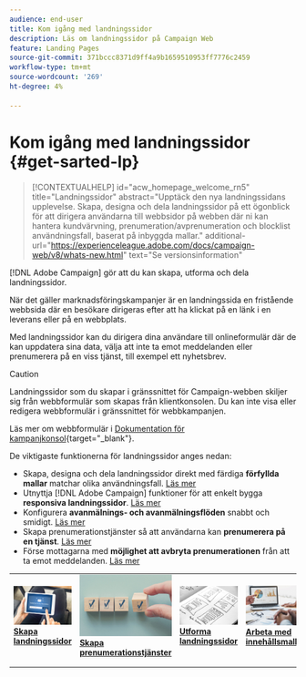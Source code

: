```yaml
---
audience: end-user
title: Kom igång med landningssidor
description: Läs om landningssidor på Campaign Web
feature: Landing Pages
source-git-commit: 371bccc8371d9ff4a9b1659510953ff7776c2459
workflow-type: tm+mt
source-wordcount: '269'
ht-degree: 4%

---
```


# Kom igång med landningssidor {#get-sarted-lp}

>[!CONTEXTUALHELP]
>id="acw_homepage_welcome_rn5"
>title="Landningssidor"
>abstract="Upptäck den nya landningssidans upplevelse. Skapa, designa och dela landningssidor på ett ögonblick för att dirigera användarna till webbsidor på webben där ni kan hantera kundvärvning, prenumeration/avprenumeration och blocklist användningsfall, baserat på inbyggda mallar."
>additional-url="https://experienceleague.adobe.com/docs/campaign-web/v8/whats-new.html" text="Se versionsinformation"

[!DNL Adobe Campaign] gör att du kan skapa, utforma och dela landningssidor.

När det gäller marknadsföringskampanjer är en landningssida en fristående webbsida där en besökare dirigeras efter att ha klickat på en länk i en leverans eller på en webbplats.

Med landningssidor kan du dirigera dina användare till onlineformulär där de kan uppdatera sina data, välja att inte ta emot meddelanden eller prenumerera på en viss tjänst, till exempel ett nyhetsbrev.

>[!CAUTION]
>
>Landningssidor som du skapar i gränssnittet för Campaign-webben skiljer sig från webbformulär som skapas från klientkonsolen. Du kan inte visa eller redigera webbformulär i gränssnittet för webbkampanjen.
>
>Läs mer om webbformulär i [Dokumentation för kampanjkonsol](https://experienceleague.adobe.com/docs/campaign/campaign-v8/content/webapps.html){target="_blank"}.

De viktigaste funktionerna för landningssidor anges nedan:

* Skapa, designa och dela landningssidor direkt med färdiga **förfyllda mallar** matchar olika användningsfall. [Läs mer](create-lp.md)
* Utnyttja [!DNL Adobe Campaign] funktioner för att enkelt bygga **responsiva landningssidor**. [Läs mer](lp-content.md)
* Konfigurera **avanmälnings- och avanmälningsflöden** snabbt och smidigt. [Läs mer](lp-use-cases.md)
* Skapa prenumerationstjänster så att användarna kan **prenumerera på en tjänst**. [Läs mer](lp-use-cases.md#lp-subscription)
* Förse mottagarna med **möjlighet att avbryta prenumerationen** från att ta emot meddelanden. [Läs mer](lp-use-cases.md#lp-unsubscription)
  <!--Send a **confirmation email** upon opt-in or opt-out.-->

<table style="table-layout:fixed"><tr style="border: 0;">
<td>
<a href="create-lp.md">
<img alt="Lead" src="../assets/do-not-localize/lp-subscription.jpeg">
</a>
<div><a href="create-lp.md"><strong>Skapa landningssidor</strong>
</div>
<p>
</td>
<td>
<a href="../audience/manage-services.md">
<img alt="Sällan" src="../assets/do-not-localize/lp-list.jpg">
</a>
<div>
<a href="../audience/manage-services.md"><strong>Skapa prenumerationstjänster</strong></a>
</div>
<p></td>
<td>
<a href="lp-content.md">
<img alt="Validering" src="../assets/do-not-localize/lp-design.jpg">
</a>
<div>
<a href="lp-content.md"><strong>Utforma landningssidor</strong></a>
</div>
<p>
</td>
<td>
<a href="lp-templates.md">
<img alt="Validering" src="../assets/do-not-localize/lp-reporting.jpg">
</a>
<div>
<a href="lp-templates.md"><strong>Arbeta med innehållsmallar</strong></a>
</div>
<p>
</td>
</tr></table>

